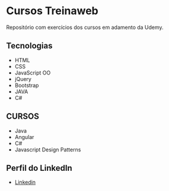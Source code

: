# Cursos Treinaweb

Repositório com exercícios dos cursos em adamento da Udemy.

## Tecnologias

* HTML
* CSS
* JavaScript OO
* jQuery
* Bootstrap
* JAVA
* C#


## CURSOS

* Java
* Angular
* C#
* Javascript Design Patterns


## Perfil do LinkedIn 

* [Linkedin](https://www.linkedin.com/in/daniel-silva-852306ab/)

